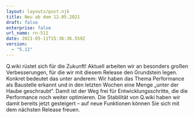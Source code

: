 ```yaml
---
layout: layouts/post.njk
title: Neu ab dem 12.05.2021
draft: false
enterprise: false
url_name: rn-511
date: 2021-05-11T15:36:36.559Z
version:
  - "5.11"
---
```

Q.wiki rüstet sich für die Zukunft! Aktuell arbeiten wir an besonders großen Verbesserungen, für die wir mit diesem Release den Grundstein legen. Konkret bedeutet das unter anderem: Wir haben das Thema Performance als Baustelle erkannt und in den letzten Wochen eine Menge „unter der Haube geschraubt“. Damit ist der Weg frei für Entwicklungsschritte, die die Performance noch weiter optimieren. Die Stabilität von Q.wiki haben wir damit bereits jetzt gesteigert – auf neue Funktionen können Sie sich mit dem nächsten Release freuen.
